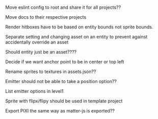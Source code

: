 Move eslint config to root and share it for all projects??

Move docs to their respective projects

Render hitboxes have to be based on entity bounds not sprite bounds.

Separate setting and changing asset on an entity to prevent against accidentally override an asset

Should entity just be an asset????

Decide if we want anchor point to be in center or top left

Rename sprites to textures in assets.json??

Emitter should not be able to take a position option??

List emitter options in level1

Sprite with flipx/flipy should be used in template project

Export PIXI the same way as matter-js is exported??
